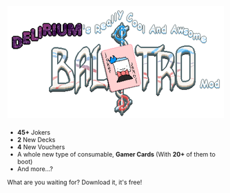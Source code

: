 # ![alt text](https://github.com/a-memer/Deliriums-Really-Cool-And-Awsome-Balatro-Mod/blob/main/gh_assets/modlogo.png?raw=true)


- **45+** Jokers
- **2** New Decks
- **4** New Vouchers
- A whole new type of consumable, **Gamer Cards** (With **20+** of them to boot)
- And more...?



What are you waiting for? Download it, it's free!

